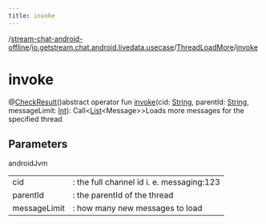 ```yaml
---
title: invoke
---
```

/[stream-chat-android-offline](../../index.md)/[io.getstream.chat.android.livedata.usecase](../index.md)/[ThreadLoadMore](index.md)/[invoke](invoke.md)  
  
  
  
# invoke  
@[CheckResult](https://developer.android.com/reference/kotlin/androidx/annotation/CheckResult.html)()abstract operator fun [invoke](invoke.md)(cid: [String](https://kotlinlang.org/api/latest/jvm/stdlib/kotlin/-string/index.html), parentId: [String](https://kotlinlang.org/api/latest/jvm/stdlib/kotlin/-string/index.html), messageLimit: [Int](https://kotlinlang.org/api/latest/jvm/stdlib/kotlin/-int/index.html)): Call&lt;[List](https://kotlinlang.org/api/latest/jvm/stdlib/kotlin.collections/-list/index.html)&lt;Message&gt;&gt;Loads more messages for the specified thread  
  
## Parameters  
  
androidJvm  
  
| | |
|---|---|
| <a name="io.getstream.chat.android.livedata.usecase/ThreadLoadMore/invoke/#kotlin.String#kotlin.String#kotlin.Int/PointingToDeclaration/"></a>cid| <a name="io.getstream.chat.android.livedata.usecase/ThreadLoadMore/invoke/#kotlin.String#kotlin.String#kotlin.Int/PointingToDeclaration/"></a>: the full channel id i. e. messaging:123|
| <a name="io.getstream.chat.android.livedata.usecase/ThreadLoadMore/invoke/#kotlin.String#kotlin.String#kotlin.Int/PointingToDeclaration/"></a>parentId| <a name="io.getstream.chat.android.livedata.usecase/ThreadLoadMore/invoke/#kotlin.String#kotlin.String#kotlin.Int/PointingToDeclaration/"></a>: the parentId of the thread|
| <a name="io.getstream.chat.android.livedata.usecase/ThreadLoadMore/invoke/#kotlin.String#kotlin.String#kotlin.Int/PointingToDeclaration/"></a>messageLimit| <a name="io.getstream.chat.android.livedata.usecase/ThreadLoadMore/invoke/#kotlin.String#kotlin.String#kotlin.Int/PointingToDeclaration/"></a>: how many new messages to load|
  

